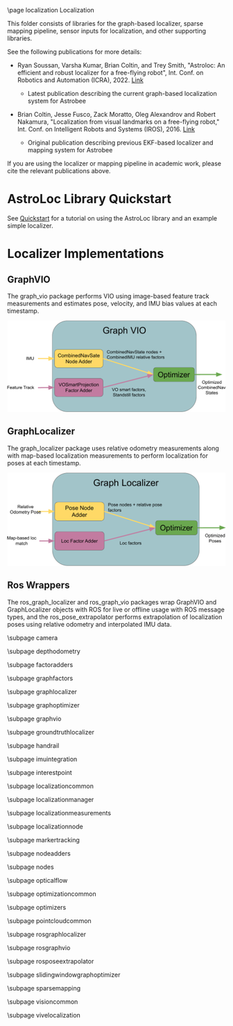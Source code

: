 \page localization Localization

This folder consists of libraries for the graph-based localizer, sparse mapping pipeline, sensor inputs for localization, and other supporting libraries. 

See the following publications for more details:
* Ryan Soussan, Varsha Kumar, Brian Coltin, and Trey Smith, "Astroloc: An efficient and robust localizer for a free-flying robot", Int. Conf. on Robotics and Automation (ICRA), 2022. [Link](https://ieeexplore.ieee.org/stamp/stamp.jsp?tp=&arnumber=9811919 "Link")
  * Latest publication describing the current graph-based localization system for Astrobee

* Brian Coltin, Jesse Fusco, Zack Moratto, Oleg Alexandrov and Robert Nakamura, "Localization from visual landmarks on a free-flying robot," Int. Conf. on Intelligent Robots and Systems (IROS), 2016. [Link](https://ieeexplore.ieee.org/stamp/stamp.jsp?tp=&arnumber=7759644 "Link")
  * Original publication describing previous EKF-based localizer and mapping system for Astrobee

If you are using the localizer or mapping pipeline in academic work, please cite the relevant publications above.

# AstroLoc Library Quickstart
See [Quickstart](doc/astroloc_library_quickstart.pdf) for a tutorial on using the AstroLoc library and an example simple localizer.

# Localizer Implementations
## GraphVIO
The graph_vio package performs VIO using image-based feature track measurements and estimates pose, velocity, and IMU bias values at each timestamp.

<p align="center">
<img src="./doc/images/graph_vio.png" width="550">
</p>

## GraphLocalizer
The graph_localizer package uses relative odometry measurements along with map-based localization measurements to perform localization for poses at each timestamp.


<p align="center">
<img src="./doc/images/graph_localizer.png" width="550">
</p>

## Ros Wrappers
The ros_graph_localizer and ros_graph_vio packages wrap GraphVIO and GraphLocalizer objects with ROS for live or offline usage with ROS message types, and the ros_pose_extrapolator performs extrapolation of localization poses using relative odometry and interpolated IMU data.

\subpage camera

\subpage depthodometry

\subpage factoradders 

\subpage graphfactors

\subpage graphlocalizer

\subpage graphoptimizer

\subpage graphvio

\subpage groundtruthlocalizer

\subpage handrail

\subpage imuintegration

\subpage interestpoint

\subpage localizationcommon

\subpage localizationmanager

\subpage localizationmeasurements

\subpage localizationnode

\subpage markertracking

\subpage nodeadders

\subpage nodes

\subpage opticalflow

\subpage optimizationcommon 

\subpage optimizers 

\subpage pointcloudcommon 

\subpage rosgraphlocalizer 

\subpage rosgraphvio 

\subpage rosposeextrapolator 

\subpage slidingwindowgraphoptimizer 

\subpage sparsemapping

\subpage visioncommon 

\subpage vivelocalization
